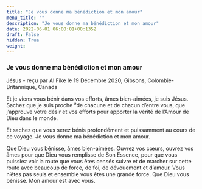 ```yaml
---
title: "Je vous donne ma bénédiction et mon amour"
menu_title: ""
description: "Je vous donne ma bénédiction et mon amour"
date: 2022-06-01 06:00:01+00:1352
draft: False
hidden: True
weight:
---
```

### Je vous donne ma bénédiction et mon amour

Jésus - reçu par Al Fike le 19 Décembre 2020, Gibsons, Colombie-Britannique, Canada

Et je viens vous bénir dans vos efforts, âmes bien-aimées, je suis Jésus. Sachez que je suis proche ²de chacune et de chacun d’entre vous, que j’approuve votre désir et vos efforts pour apporter la vérité de l’Amour de Dieu dans le monde.

Et sachez que vous serez bénis profondément et puissamment au cours de ce voyage. Je vous donne ma bénédiction et mon amour.

Que Dieu vous bénisse, âmes bien-aimées. Ouvrez vos cœurs, ouvrez vos âmes pour que Dieu vous remplisse de Son Essence, pour que vous puissiez voir la route que vous êtes censés suivre et de marcher sur cette route avec beaucoup de force, de foi, de dévouement et d’amour. Vous n’êtes pas seuls et ensemble vous êtes une grande force. Que Dieu vous bénisse. Mon amour est avec vous.



